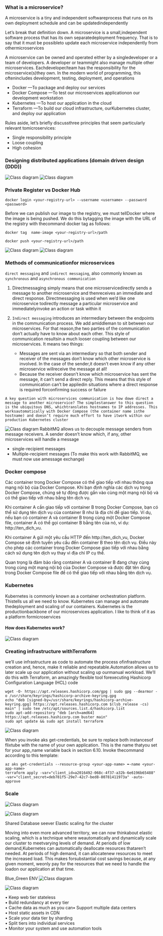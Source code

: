 ### What is a microservice?

A microservice is a tiny and independent softwareprocess that runs on its own deployment schedule and can be updatedindependently

Let’s break that definition down. A microservice is a small,independent software process that has its own separatedeployment frequency. That is to say that it must be possibleto update each microservice independently from othermicroservices

A microservice can be owned and operated either by a singledeveloper or a team of developers. A developer or teammight also manage multiple other microservices. Eachdeveloper/team has the responsibility for the microservice(s)they own. In the modern world of programming, this oftenincludes development, testing, deployment, and operations

- Docker —To package and deploy our services
- Docker Compose —To test our microservices applicationon our development workstation
- Kubernetes —To host our application in the cloud
- Terraform —To build our cloud infrastructure, ourKubernetes cluster, and deploy our application

Rules aside, let’s briefly discussthree principles that seem particularly relevant tomicroservices:
- Single responsibility principle
- Loose coupling
- High cohesion


### Designing distributed applications (domain driven design (DDD))

![Class diagram](./img/micro_app.PNG)
![Class diagram](./img/smalltobig.PNG)

### Private Register vs Docker Hub

```shell
docker login <your-registry-url> --username <username> --password <password>
```

Before we can publish our image to the registry, we must tellDocker where the image is being pushed. We do this bytagging the image with the URL of the registry with thecommand docker tag as follows:

```shell
docker tag  name-image <your-registry-url>/path
```

```shell
docker push <your-registry-url>/path
```

![Class diagram](./img/micro_app.PNG)
![Class diagram](./img/workflow.PNG)
### Methods of communicationfor microservices
`direct messaging` and `indirect messaging`, also commonly known as `synchronous` and `asynchronous communication`

1. Directmessaging simply means that one microservicedirectly sends a message to another microservice and thenreceives an immediate and direct response. Directmessaging is used when we’d like one microservice todirectly message a particular microservice and immediatelyinvoke an action or task within it
   
2. `Indirect messaging` introduces an intermediary between the endpoints in the communication process. We add amiddleman to sit between our microservices. For that reason,the two parties of the communication don’t actually have to know about each other. This style of communication resultsin a much looser coupling between our microservices. It means two things:
   - Messages are sent via an intermediary so that both sender and receiver of the messages don’t know which other microservice is involved. In the case of the sender,it doesn’t even know if any other microservice willreceive the message at all!
   - Because the receiver doesn’t know which microservice has sent the message, it can’t send a direct reply. This means that this style of communication can’t be appliedin situations where a direct response is required forconfirming success or failure

```note
A key question with microservices communication is how dowe direct a message to another microservice? The simplestanswer to this question is the ubiquitous DNS, whichtranslates hostnames to IP addresses. This worksautomatically with Docker Compose (the container name isthe hostname) and doesn’t require much effort to have itwork within our production Kubernetes cluster
```

![Class diagram](./img/rappidmq.PNG)
RabbitMQ allows us to decouple message senders from message receivers. A sender doesn’t know which, if any, other microservices will handle a message
- single-recipient messages
- Multiple-recipient messages (To make this work with RabbitMQ, we must now use amessage exchange)

### Docker compose

Các container trong Docker Compose có thể giao tiếp với nhau thông qua mạng nội bộ của Docker Compose. Khi bạn định nghĩa các dịch vụ trong Docker Compose, chúng sẽ tự động được gắn vào cùng một mạng nội bộ và có thể giao tiếp với nhau bằng tên dịch vụ.

Khi container A cần giao tiếp với container B trong Docker Compose, bạn có thể sử dụng tên dịch vụ của container B như là địa chỉ để giao tiếp. Ví dụ, nếu bạn có container A và container B trong cùng một Docker Compose file, container A có thể gọi container B bằng tên của nó, ví dụ: http://ten_dich_vu.

Khi container A gửi một yêu cầu HTTP đến http://ten_dich_vu, Docker Compose sẽ định tuyến yêu cầu đến container B theo tên dịch vụ. Điều này cho phép các container trong Docker Compose giao tiếp với nhau bằng cách sử dụng tên dịch vụ thay vì địa chỉ IP cụ thể.

Quan trọng là đảm bảo rằng container A và container B đang chạy cùng trong cùng một mạng nội bộ của Docker Compose và được đặt tên đúng trong Docker Compose file để có thể giao tiếp với nhau bằng tên dịch vụ.

### Kubernetes

Kubernetes is commonly known as a container orchestration platform. Thistells us all we need to know. Kubernetes can manage and automate thedeployment and scaling of our containers. Kubernetes is the productionbackbone of our microservices application. I like to think of it as a platform formicroservices

#### How does Kubernetes work?
![Class diagram](./img/k8s.PNG)

### Creating infrastructure withTerraform

we’ll use infrastructure as code to automate the process ofinfrastructure creation and, hence, make it reliable and repeatable.Automation allows us to later scale up our application without scaling up ourmanual workload. We’ll do this with Terraform, an amazingly flexible tool forexecuting Hashicorp Configuration Language (HCL) code

```shell
wget -O- https://apt.releases.hashicorp.com/gpg | sudo gpg --dearmor -o /usr/share/keyrings/hashicorp-archive-keyring.gpg
echo "deb [signed-by=/usr/share/keyrings/hashicorp-archive-keyring.gpg] https://apt.releases.hashicorp.com $(lsb_release -cs) main" | sudo tee /etc/apt/sources.list.d/hashicorp.list
sudo apt-add-repository "deb [arch=amd64] https://apt.releases.hashicorp.com buster main"
sudo apt update && sudo apt install terraform
```
![Class diagram](./img/interactwithk8s.PNG)

When you invoke aks get-credentials, be sure to replace both instancesof flixtube with the name of your own application. This is the name thatyou set for your app_name variable back in section 6.10. Invoke thecommand according to this template:
```shell
az aks get-credentials --resource-group <your-app-name> ➥-name <your-app-name>
terraform apply -var="client_id=a2016492-068c-4f37-a32b-6e6196b65488" -var="client_secret=deb781f5-29e7-42c7-bed8-80781411973a" -auto-approve
```

### Scale 

![Class diagram](./img/scale_doc.PNG)

![Class diagram](./img/scale_ngang.PNG)

Shared Database seever
Elastic scaling for the cluster

Moving into even more advanced territory, we can now thinkabout elastic scaling, which is a technique where weautomatically and dynamically scale our cluster to meetvarying levels of demand. At periods of low demand,Kubernetes can automatically deallocate resources thataren’t needed. At periods of high demand, it can allocatenew resources to meet the increased load. This makes forsubstantial cost savings because, at any given moment, weonly pay for the resources that we need to handle the loadon our application at that time. 

Blue_Green ENV
![Class diagram](./img/env.PNG)

![Class diagram](./img/scale_system.PNG)

• Keep web tier stateless  
• Build redundancy at every tier  
• Cache data as much as you can• Support multiple data centers  
• Host static assets in CDN  
• Scale your data tier by sharding  
• Split tiers into individual services  
• Monitor your system and use automation tools






